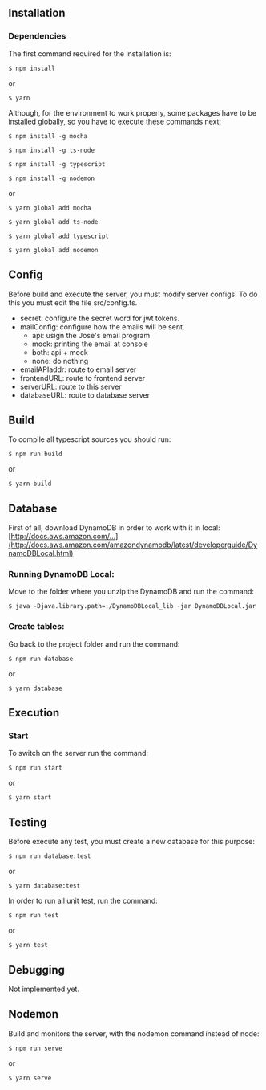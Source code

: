 ## Installation

### Dependencies

The first command required for the installation is:

    $ npm install

or 

    $ yarn

Although, for the environment to work properly, some packages have to be installed globally, so you have to execute these commands next:

    $ npm install -g mocha

    $ npm install -g ts-node

    $ npm install -g typescript

    $ npm install -g nodemon

or

    $ yarn global add mocha

    $ yarn global add ts-node

    $ yarn global add typescript

    $ yarn global add nodemon

## Config

Before build and execute the server, you must modify server configs. To do this you must edit the file src/config.ts.

* secret: configure the secret word for jwt tokens.
* mailConfig:  configure how the emails will be sent.
    * api: usign the Jose's email program
    * mock: printing the email at console
    * both: api + mock
    * none: do nothing
* emailAPIaddr: route to email server
* frontendURL: route to frontend server
* serverURL: route to this server
* databaseURL: route to database server

## Build

To compile all typescript sources you should run:

    $ npm run build

or 

    $ yarn build

## Database

First of all, download DynamoDB in order to work with it in local: [http://docs.aws.amazon.com/...](http://docs.aws.amazon.com/amazondynamodb/latest/developerguide/DynamoDBLocal.html)

### Running DynamoDB Local:

Move to the folder where you unzip the DynamoDB and run the command:

    $ java -Djava.library.path=./DynamoDBLocal_lib -jar DynamoDBLocal.jar

### Create tables:

Go back to the project folder and run the command:

    $ npm run database

or

    $ yarn database

## Execution

### Start

To switch on the server run the command:

    $ npm run start

or

    $ yarn start

## Testing

Before execute any test, you must create a new database for this purpose:

    $ npm run database:test

or

    $ yarn database:test

In order to run all unit test, run the command:

    $ npm run test

or

    $ yarn test

## Debugging

Not implemented yet.

## Nodemon

Build and monitors the server, with the nodemon command instead of node:

    $ npm run serve

or

    $ yarn serve

